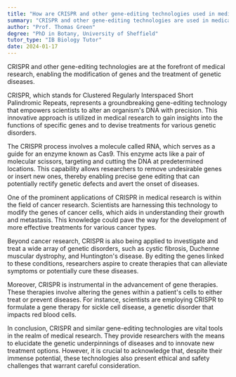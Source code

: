 ```yaml
---
title: "How are CRISPR and other gene-editing technologies used in medical research?"
summary: "CRISPR and other gene-editing technologies are used in medical research to modify genes and treat genetic diseases."
author: "Prof. Thomas Green"
degree: "PhD in Botany, University of Sheffield"
tutor_type: "IB Biology Tutor"
date: 2024-01-17
---
```


CRISPR and other gene-editing technologies are at the forefront of medical research, enabling the modification of genes and the treatment of genetic diseases.

CRISPR, which stands for Clustered Regularly Interspaced Short Palindromic Repeats, represents a groundbreaking gene-editing technology that empowers scientists to alter an organism's DNA with precision. This innovative approach is utilized in medical research to gain insights into the functions of specific genes and to devise treatments for various genetic disorders.

The CRISPR process involves a molecule called RNA, which serves as a guide for an enzyme known as Cas9. This enzyme acts like a pair of molecular scissors, targeting and cutting the DNA at predetermined locations. This capability allows researchers to remove undesirable genes or insert new ones, thereby enabling precise gene editing that can potentially rectify genetic defects and avert the onset of diseases.

One of the prominent applications of CRISPR in medical research is within the field of cancer research. Scientists are harnessing this technology to modify the genes of cancer cells, which aids in understanding their growth and metastasis. This knowledge could pave the way for the development of more effective treatments for various cancer types.

Beyond cancer research, CRISPR is also being applied to investigate and treat a wide array of genetic disorders, such as cystic fibrosis, Duchenne muscular dystrophy, and Huntington's disease. By editing the genes linked to these conditions, researchers aspire to create therapies that can alleviate symptoms or potentially cure these diseases.

Moreover, CRISPR is instrumental in the advancement of gene therapies. These therapies involve altering the genes within a patient's cells to either treat or prevent diseases. For instance, scientists are employing CRISPR to formulate a gene therapy for sickle cell disease, a genetic disorder that impacts red blood cells.

In conclusion, CRISPR and similar gene-editing technologies are vital tools in the realm of medical research. They provide researchers with the means to elucidate the genetic underpinnings of diseases and to innovate new treatment options. However, it is crucial to acknowledge that, despite their immense potential, these technologies also present ethical and safety challenges that warrant careful consideration.
    